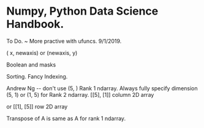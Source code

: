 # Numpy, Python Data Science Handbook.  

To Do. ~ More practive with ufuncs. 9/1/2019.  

( x, newaxis)  or (newaxis, y)

Boolean and masks

Sorting.  Fancy Indexing.

Andrew Ng -- don't use (5, )  Rank 1 ndarray.
Always fully specify dimension  (5, 1) or (1, 5) for Rank 2 ndarray.
   [[5],
    [1]]  column 2D array
  
  or [[1], [5]]  row 2D array
  
Transpose of A is same as A for rank 1 ndarray.
  
  

